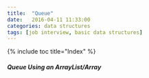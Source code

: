 ```yaml
---
title:  "Queue"
date:   2016-04-11 11:33:00
categories: data structures
tags: [job interview, basic data structures]
---
```



{% include toc title="Index" %}

##### Queue Using an ArrayList/Array
